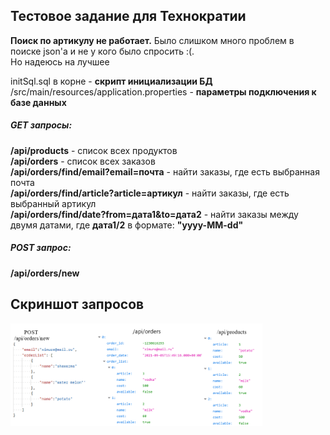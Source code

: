 <h2>Тестовое задание для Технократии</h2>

__Поиск по артикулу не работает.__ Было слишком много проблем в поиске json'а и не у кого было спросить :(.  
Но надеюсь на лучшее

initSql.sql в корне - __скрипт инициализации БД__  
/src/main/resources/application.properties - __параметры подключения к базе данных__

<h5>GET запросы:  </h5>

__/api/products__ - список всех продуктов  
__/api/orders__ - список всех заказов  
__/api/orders/find/email?email=почта__ - найти заказы, где есть выбранная почта  
__/api/orders/find/article?article=артикул__ - найти заказы, где есть выбранный артикул  
__/api/orders/find/date?from=дата1&to=дата2__ - найти заказы между двумя датами, где __дата1/2__ в формате: __"yyyy-MM-dd"__

<h5>POST запрос:  </h5>

__/api/orders/new__


<h2>Скриншот запросов</h2>
<div display="grid">
  <img width="80%" height="auto" src="/img/requests.png"/>
</div>
